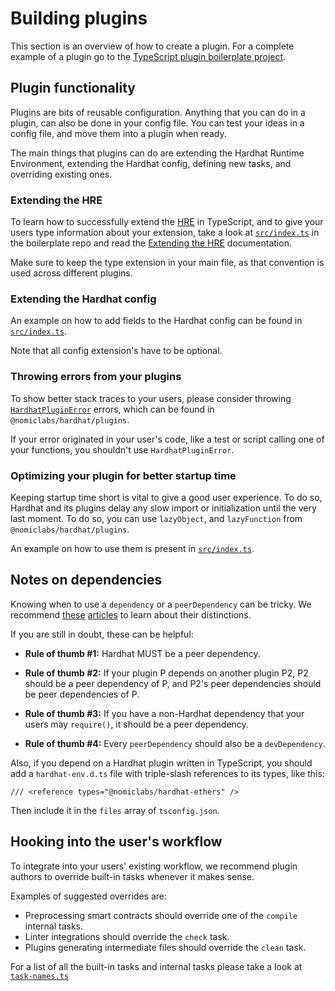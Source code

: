 # Building plugins

This section is an overview of how to create a plugin. For a complete example of a
plugin go to the [TypeScript plugin boilerplate project](https://github.com/nomiclabs/hardhat-ts-plugin-boilerplate/).

## Plugin functionality

Plugins are bits of reusable configuration. Anything that you can do in a plugin, can also be done in your config file. You can test your ideas in a config file, and move them into a plugin when ready.

The main things that plugins can do are extending the Hardhat Runtime Environment, extending the Hardhat config, defining new tasks, and overriding existing ones.

### Extending the HRE

To learn how to successfully extend the [HRE](./hardhat-runtime-environment.md) in TypeScript, and to give your users type information about your extension, take a look at [`src/index.ts`](https://github.com/nomiclabs/hardhat-ts-plugin-boilerplate/blob/master/src/index.ts) in the boilerplate repo and read the [Extending the HRE](./hardhat-runtime-environment.md#extending-the-hre) documentation.

Make sure to keep the type extension in your main file, as that convention is used across different plugins.

### Extending the Hardhat config

An example on how to add fields to the Hardhat config can be found in [`src/index.ts`](https://github.com/nomiclabs/hardhat-ts-plugin-boilerplate/blob/master/src/index.ts).

Note that all config extension's have to be optional.

### Throwing errors from your plugins

To show better stack traces to your users, please consider throwing [`HardhatPluginError`](/api/classes/hardhatpluginerror.html#constructors) errors, which can be found in `@nomiclabs/hardhat/plugins`.

If your error originated in your user's code, like a test or script calling one of your functions, you shouldn't use `HardhatPluginError`.

### Optimizing your plugin for better startup time

Keeping startup time short is vital to give a good user experience. To do so, Hardhat and its plugins delay any slow import or initialization until the very last moment. To do so, you can use `lazyObject`, and `lazyFunction` from `@nomiclabs/hardhat/plugins`.

An example on how to use them is present in [`src/index.ts`](https://github.com/nomiclabs/hardhat-ts-plugin-boilerplate/blob/master/src/index.ts).

## Notes on dependencies

Knowing when to use a `dependency` or a `peerDependency` can be tricky. We recommend [these](https://yarnpkg.com/blog/2018/04/18/dependencies-done-right/) [articles](https://lexi-lambda.github.io/blog/2016/08/24/understanding-the-npm-dependency-model/) to learn about their distinctions.

If you are still in doubt, these can be helpful:

- **Rule of thumb #1:** Hardhat MUST be a peer dependency.

- **Rule of thumb #2:** If your plugin P depends on another plugin P2, P2 should be a peer dependency of P, and P2's peer dependencies should be peer dependencies of P.

- **Rule of thumb #3:** If you have a non-Hardhat dependency that your users may `require()`, it should be a peer dependency.

- **Rule of thumb #4:** Every `peerDependency` should also be a `devDependency`.

Also, if you depend on a Hardhat plugin written in TypeScript, you should add a `hardhat-env.d.ts` file with triple-slash references to its types, like this:

```
/// <reference types="@nomiclabs/hardhat-ethers" />
```

Then include it in the `files` array of `tsconfig.json`.

## Hooking into the user's workflow

To integrate into your users' existing workflow, we recommend plugin authors to override built-in tasks whenever it makes sense.

Examples of suggested overrides are:

- Preprocessing smart contracts should override one of the `compile` internal tasks.
- Linter integrations should override the `check` task.
- Plugins generating intermediate files should override the `clean` task.

For a list of all the built-in tasks and internal tasks please take a look at [`task-names.ts`](https://github.com/nomiclabs/hardhat/blob/master/packages/hardhat/src/builtin-tasks/task-names.ts)
